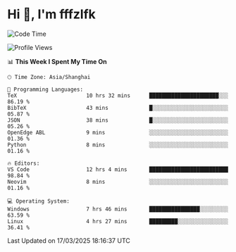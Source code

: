 # Hi 👋, I'm fffzlfk

<!--START_SECTION:waka-->
![Code Time](http://img.shields.io/badge/Code%20Time-1%2C290%20hrs%2038%20mins-blue)

![Profile Views](http://img.shields.io/badge/Profile%20Views-0-blue)

📊 **This Week I Spent My Time On** 

```text
🕑︎ Time Zone: Asia/Shanghai

💬 Programming Languages: 
TeX                      10 hrs 32 mins      ██████████████████████░░░   86.19 % 
BibTeX                   43 mins             █░░░░░░░░░░░░░░░░░░░░░░░░   05.87 % 
JSON                     38 mins             █░░░░░░░░░░░░░░░░░░░░░░░░   05.26 % 
OpenEdge ABL             9 mins              ░░░░░░░░░░░░░░░░░░░░░░░░░   01.36 % 
Python                   8 mins              ░░░░░░░░░░░░░░░░░░░░░░░░░   01.16 % 

🔥 Editors: 
VS Code                  12 hrs 4 mins       █████████████████████████   98.84 % 
Neovim                   8 mins              ░░░░░░░░░░░░░░░░░░░░░░░░░   01.16 % 

💻 Operating System: 
Windows                  7 hrs 46 mins       ████████████████░░░░░░░░░   63.59 % 
Linux                    4 hrs 27 mins       █████████░░░░░░░░░░░░░░░░   36.41 % 
```


 Last Updated on 17/03/2025 18:16:37 UTC
<!--END_SECTION:waka-->
